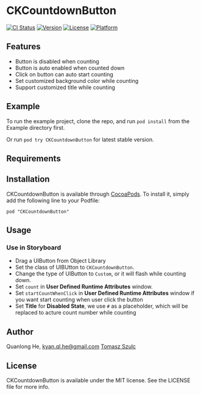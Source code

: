 # CKCountdownButton

[![CI Status](http://img.shields.io/travis/cybertk/CKCountdownButton.svg?style=flat)](https://travis-ci.org/cybertk/CKCountdownButton)
[![Version](https://img.shields.io/cocoapods/v/CKCountdownButton.svg?style=flat)](http://cocoadocs.org/docsets/CKCountdownButton)
[![License](https://img.shields.io/cocoapods/l/CKCountdownButton.svg?style=flat)](http://cocoadocs.org/docsets/CKCountdownButton)
[![Platform](https://img.shields.io/cocoapods/p/CKCountdownButton.svg?style=flat)](http://cocoadocs.org/docsets/CKCountdownButton)

## Features

* Button is disabled when counting
* Button is auto enabled when counted down
* Click on button can auto start counting
* Set customized background color while counting
* Support customized title while counting

## Example

To run the example project, clone the repo, and run `pod install` from the Example directory first.

Or run `pod try CKCountdownButton` for latest stable version.


## Requirements

## Installation

CKCountdownButton is available through [CocoaPods](http://cocoapods.org). To install
it, simply add the following line to your Podfile:

    pod "CKCountdownButton"

## Usage

### Use in Storyboard

- Drag a UIButton from Object Library
- Set the class of UIBUtton to `CKCountdownButton`. 
- Change the type of UIButton to `Custom`, or it will flash while counting down.
- Set `count` in **User Defined Runtime Attributes** window.
- Set `startCountWhenClick` in **User Defined Runtime Attributes** window if you want start counting when user click the button
- Set **Title** for **Disabled State**, we use `#` as a placeholder, which will be replaced to acture count number while counting 
 
## Author

Quanlong He, kyan.ql.he@gmail.com
[Tomasz Szulc](https://github.com/tomkowz)

## License

CKCountdownButton is available under the MIT license. See the LICENSE file for more info.

